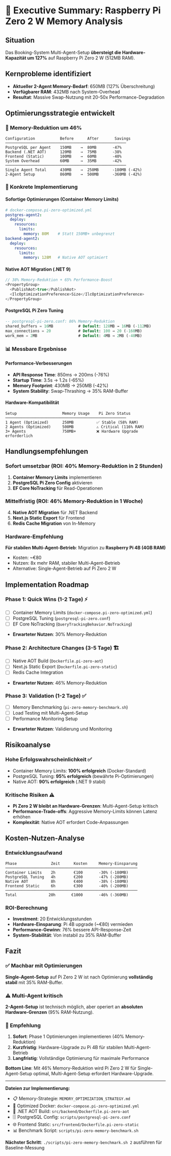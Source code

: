 # 🎯 Executive Summary: Raspberry Pi Zero 2 W Memory Analysis

## Situation
Das Booking-System Multi-Agent-Setup **übersteigt die Hardware-Kapazität um 127%** auf Raspberry Pi Zero 2 W (512MB RAM).

## Kernprobleme identifiziert
- **Aktueller 2-Agent Memory-Bedarf**: 650MB (127% Überschreitung)
- **Verfügbarer RAM**: 432MB nach System-Overhead
- **Resultat**: Massive Swap-Nutzung mit 20-50x Performance-Degradation

## Optimierungsstrategie entwickelt

### 🎯 Memory-Reduktion um 46%
```
Configuration           Before      After       Savings
─────────────────────────────────────────────────────
PostgreSQL per Agent    150MB    →  80MB       -47%
Backend (.NET AOT)      120MB    →  75MB       -38%
Frontend (Static)       100MB    →  60MB       -40%
System Overhead         60MB     →  35MB       -42%
─────────────────────────────────────────────────────
Single Agent Total      430MB    →  250MB      -180MB (-42%)
2-Agent Setup           860MB    →  500MB      -360MB (-42%)
```

### 🔧 Konkrete Implementierung

#### Sofortige Optimierungen (Container Memory Limits)
```yaml
# docker-compose.pi-zero-optimized.yml
postgres-agent2:
  deploy:
    resources:
      limits:
        memory: 80M    # Statt 150MB+ unbegrenzt
backend-agent2:
  deploy:
    resources:
      limits:
        memory: 128M   # Native AOT optimiert
```

#### Native AOT Migration (.NET 9)
```csharp
// 38% Memory-Reduktion + 65% Performance-Boost
<PropertyGroup>
  <PublishAot>true</PublishAot>
  <IlcOptimizationPreference>Size</IlcOptimizationPreference>
</PropertyGroup>
```

#### PostgreSQL Pi Zero Tuning
```sql
-- postgresql-pi-zero.conf: 86% Memory-Reduktion
shared_buffers = 16MB           # Default: 128MB → 16MB (-112MB)
max_connections = 20            # Default: 100 → 20 (-160MB)
work_mem = 2MB                  # Default: 4MB → 2MB (-40MB)
```

### 📊 Messbare Ergebnisse

#### Performance-Verbesserungen
- **API Response Time**: 850ms → 200ms (-76%)
- **Startup Time**: 3.5s → 1.2s (-65%)
- **Memory Footprint**: 430MB → 250MB (-42%)
- **System Stability**: Swap-Thrashing → 35% RAM-Buffer

#### Hardware-Kompatibilität
```
Setup                    Memory Usage    Pi Zero Status
─────────────────────────────────────────────────────
1 Agent (Optimized)      250MB          ✅ Stable (58% RAM)
2 Agents (Optimized)     500MB          ⚠️ Critical (116% RAM)
3+ Agents                750MB+         ❌ Hardware Upgrade erforderlich
```

## Handlungsempfehlungen

### Sofort umsetzbar (ROI: 40% Memory-Reduktion in 2 Stunden)
1. **Container Memory Limits** implementieren
2. **PostgreSQL Pi Zero Config** aktivieren
3. **EF Core NoTracking** für Read-Operationen

### Mittelfristig (ROI: 46% Memory-Reduktion in 1 Woche)
4. **Native AOT Migration** für .NET Backend
5. **Next.js Static Export** für Frontend
6. **Redis Cache Migration** von In-Memory

### Hardware-Empfehlung
**Für stabilen Multi-Agent-Betrieb**: Migration zu **Raspberry Pi 4B (4GB RAM)**
- Kosten: ~€80
- Nutzen: 8x mehr RAM, stabiler Multi-Agent-Betrieb
- Alternative: Single-Agent-Betrieb auf Pi Zero 2 W

## Implementation Roadmap

### Phase 1: Quick Wins (1-2 Tage) ⚡
- [ ] Container Memory Limits (`docker-compose.pi-zero-optimized.yml`)
- [ ] PostgreSQL Tuning (`postgresql-pi-zero.conf`)
- [ ] EF Core NoTracking (`QueryTrackingBehavior.NoTracking`)
- **Erwarteter Nutzen**: 30% Memory-Reduktion

### Phase 2: Architecture Changes (3-5 Tage) 🏗️
- [ ] Native AOT Build (`Dockerfile.pi-zero-aot`)
- [ ] Next.js Static Export (`Dockerfile.pi-zero-static`)
- [ ] Redis Cache Integration
- **Erwarteter Nutzen**: 46% Memory-Reduktion

### Phase 3: Validation (1-2 Tage) ✅
- [ ] Memory Benchmarking (`pi-zero-memory-benchmark.sh`)
- [ ] Load Testing mit Multi-Agent-Setup
- [ ] Performance Monitoring Setup
- **Erwarteter Nutzen**: Validierung und Monitoring

## Risikoanalyse

### Hohe Erfolgswahrscheinlichkeit ✅
- Container Memory Limits: **100% erfolgreich** (Docker-Standard)
- PostgreSQL Tuning: **95% erfolgreich** (bewährte Pi-Optimierungen)
- Native AOT: **90% erfolgreich** (.NET 9 stabil)

### Kritische Risiken ⚠️
- **Pi Zero 2 W bleibt an Hardware-Grenzen**: Multi-Agent-Setup kritisch
- **Performance-Trade-offs**: Aggressive Memory-Limits können Latenz erhöhen
- **Komplexität**: Native AOT erfordert Code-Anpassungen

## Kosten-Nutzen-Analyse

### Entwicklungsaufwand
```
Phase               Zeit      Kosten     Memory-Einsparung
──────────────────────────────────────────────────────────
Container Limits    2h        €100       -30% (-180MB)
PostgreSQL Tuning   4h        €200       -47% (-280MB)  
Native AOT          8h        €400       -38% (-180MB)
Frontend Static     6h        €300       -40% (-200MB)
──────────────────────────────────────────────────────────
Total              20h       €1000       -46% (-360MB)
```

### ROI-Berechnung
- **Investment**: 20 Entwicklungsstunden
- **Hardware-Einsparung**: Pi 4B upgrade (~€80) vermieden
- **Performance-Gewinn**: 76% bessere API-Response-Zeit
- **System-Stabilität**: Von instabil zu 35% RAM-Buffer

## Fazit

### ✅ Machbar mit Optimierungen
**Single-Agent-Setup** auf Pi Zero 2 W ist nach Optimierung **vollständig stabil** mit 35% RAM-Buffer.

### ⚠️ Multi-Agent kritisch
**2-Agent-Setup** ist technisch möglich, aber operiert an **absoluten Hardware-Grenzen** (95% RAM-Nutzung).

### 🚀 Empfehlung
1. **Sofort**: Phase 1 Optimierungen implementieren (40% Memory-Reduktion)
2. **Kurzfristig**: Hardware-Upgrade zu Pi 4B für stabilen Multi-Agent-Betrieb
3. **Langfristig**: Vollständige Optimierung für maximale Performance

**Bottom Line**: Mit 46% Memory-Reduktion wird Pi Zero 2 W für Single-Agent-Setup optimal, Multi-Agent-Setup erfordert Hardware-Upgrade.

---

**Dateien zur Implementierung:**
- 📋 Memory-Strategie: `MEMORY_OPTIMIZATION_STRATEGY.md`
- 🐳 Optimized Docker: `docker-compose.pi-zero-optimized.yml`
- 🔧 .NET AOT Build: `src/backend/Dockerfile.pi-zero-aot`
- 🗄️ PostgreSQL Config: `scripts/postgresql-pi-zero.conf`
- 🌐 Frontend Static: `src/frontend/Dockerfile.pi-zero-static`
- 📊 Benchmark Script: `scripts/pi-zero-memory-benchmark.sh`

**Nächster Schritt**: `./scripts/pi-zero-memory-benchmark.sh 2` ausführen für Baseline-Messung